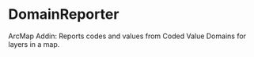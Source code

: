 # DomainReporter
ArcMap Addin: Reports codes and values from Coded Value Domains for layers in a map.
